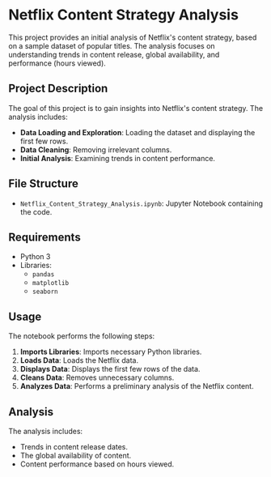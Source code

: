 # Netflix Content Strategy Analysis

This project provides an initial analysis of Netflix's content strategy, based on a sample dataset of popular titles.  The analysis focuses on understanding trends in content release, global availability, and performance (hours viewed).

## Project Description

The goal of this project is to gain insights into Netflix's content strategy.  The analysis includes:

* **Data Loading and Exploration**: Loading the dataset and displaying the first few rows.
* **Data Cleaning**:  Removing irrelevant columns.
* **Initial Analysis**:  Examining trends in content performance.

##   File Structure

* `Netflix_Content_Strategy_Analysis.ipynb`: Jupyter Notebook containing the code.

##   Requirements

* Python 3
* Libraries:
    * `pandas`
    * `matplotlib`
    * `seaborn`

##   Usage

The notebook performs the following steps:

1.  **Imports Libraries**: Imports necessary Python libraries.
2.  **Loads Data**: Loads the Netflix data.
3.  **Displays Data**:  Displays the first few rows of the data.
4.  **Cleans Data**: Removes unnecessary columns.
5.  **Analyzes Data**: Performs a preliminary analysis of the Netflix content.

##   Analysis

The analysis includes:

* Trends in content release dates.
* The global availability of content.
* Content performance based on hours viewed.
